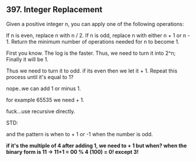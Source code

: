 ## 397. Integer Replacement
Given a positive integer n, you can apply one of the following operations:

If n is even, replace n with n / 2.
If n is odd, replace n with either n + 1 or n - 1.
Return the minimum number of operations needed for n to become 1.

First you know. The log is the faster. Thus, we need to turn it into 2^n; Finally it will be 1.

Thus we need to turn it to odd. if its even then we let it + 1. Repeat this process until it's equal to 1?

nope..we can add 1 or minus 1.

for example 65535 we need + 1.

fuck...use recursive directly.

STD:

and the pattern is when to + 1 or -1 when the number is odd. 

**if it's the multiple of 4 after adding 1, we need to + 1 but when? when the binary form is 11 -> 11+1 = 00 % 4 (100) = 0! except 3!**